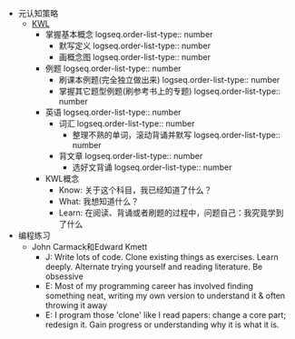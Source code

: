 - 元认知策略
	- [KWL](https://www.zhihu.com/question/19746041/answer/577968025)
		- 掌握基本概念
		  logseq.order-list-type:: number
			- 默写定义
			  logseq.order-list-type:: number
			- 画概念图
			  logseq.order-list-type:: number
		- 例题
		  logseq.order-list-type:: number
			- 刷课本例题(完全独立做出来)
			  logseq.order-list-type:: number
			- 掌握其它题型例题(刷参考书上的专题)
			  logseq.order-list-type:: number
		- 英语
		  logseq.order-list-type:: number
			- 词汇
			  logseq.order-list-type:: number
				- 整理不熟的单词，滚动背诵并默写
				  logseq.order-list-type:: number
			- 背文章
			  logseq.order-list-type:: number
				- 选好文背诵
				  logseq.order-list-type:: number
		- KWL概念
			- Know: 关于这个科目，我已经知道了什么？
			- What: 我想知道什么？
			- Learn: 在阅读、背诵或者刷题的过程中，问题自己：我究竟学到了什么
- 编程练习
	- John Carmack和Edward Kmett
		- J: Write lots of code. Clone existing things as exercises. Learn deeply. Alternate trying yourself and reading literature. Be obsessive
		- E: Most of my programming career has involved finding something neat, writing my own version to understand it & often throwing it away
		- E: I program those 'clone' like I read papers: change a core part; redesign it. Gain progress or understanding why it is what it is.